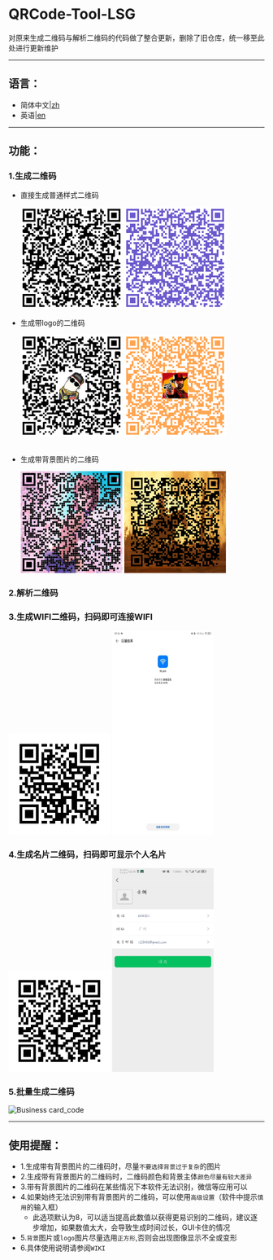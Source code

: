# QRCode-Tool-LSG
对原来生成二维码与解析二维码的代码做了整合更新，删除了旧仓库，统一移至此处进行更新维护
***
## 语言：
+ 简体中文|[zh](https://github.com/BUCTPJP/QRCode-Tool-LSG/blob/master/README/README_zh.md)
+ 英语|[en](https://github.com/BUCTPJP/QRCode-Tool-LSG/blob/master/README/README_en.md)
***
## 功能：
### 1.生成二维码
+ 直接生成普通样式二维码  

  <img src="https://github.com/BUCTPJP/QRCode-Tool-LSG/blob/master/img-Example/common-mod1.png" width="200" height="200"  alt="common_mod1"/>
  <img src="https://github.com/BUCTPJP/QRCode-Tool-LSG/blob/master/img-Example/common-mod2.png" width="200" height="200"  alt="common_mod2"/><br/>
  
+ 生成带logo的二维码  

  <img src="https://github.com/BUCTPJP/QRCode-Tool-LSG/blob/master/img-Example/logo-mod1.png" width="200" height="200"  alt="logo_mod1"/>
  <img src="https://github.com/BUCTPJP/QRCode-Tool-LSG/blob/master/img-Example/logo-mod2.png" width="200" height="200"  alt="logo_mod2"/></br>
  ​​
+ 生成带背景图片的二维码  

  <img src="https://github.com/BUCTPJP/QRCode-Tool-LSG/blob/master/img-Example/bg-mod1.png" width="200" height="200"  alt="bg_mod1"/>
  <img src="https://github.com/BUCTPJP/QRCode-Tool-LSG/blob/master/img-Example/bg-mod2.png" width="200" height="200"  alt="bg_mod2"/></br>

### 2.解析二维码  
### 3.生成WIFI二维码，扫码即可连接WIFI  

  <img src="https://github.com/BUCTPJP/QRCode-Tool-LSG/blob/master/img-Example/wifi-code.png" width="200" height="200"  alt="wifi-code"/>
  <img src="https://github.com/BUCTPJP/QRCode-Tool-LSG/blob/master/img-Example/wifi-effect.png" width="200" height="400"  alt="wifi-effect"/></br>

### 4.生成名片二维码，扫码即可显示个人名片  

  <img src="https://github.com/BUCTPJP/QRCode-Tool-LSG/blob/master/img-Example/Business-card-code.png" width="200" height="200"  alt="Business card_code"/>
  <img src="https://github.com/BUCTPJP/QRCode-Tool-LSG/blob/master/img-Example/Business-card-effect.png" width="200" height="400"  alt="Business card_effect"/></br>

### 5.批量生成二维码

  <img src="https://s21.ax1x.com/2025/07/23/pVGWDYQ.png" width="200" height="200"  alt="Business card_code"/>

***
## 使用提醒：
+ 1.生成带有背景图片的二维码时，尽量``不要选择背景过于复杂``的图片
+ 2.生成带有背景图片的二维码时，二维码颜色和背景主体``颜色尽量有较大差异``
+ 3.带有背景图片的二维码在某些情况下本软件无法识别，微信等应用可以
+ 4.如果始终无法识别带有背景图片的二维码，可以使用``高级设置``（软件中提示``慎用``的输入框）<br>
    + 此选项默认为8，可以适当提高此数值以获得更易识别的二维码，建议逐步增加，如果数值太大，会导致生成时间过长，GUI卡住的情况
+ 5.``背景``图片或``logo``图片尽量选用``正方形``,否则会出现图像显示不全或变形
+ 6.具体使用说明请参阅``WIKI``
